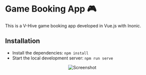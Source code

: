 # Game Booking App 🎮

This is a V-Hive game booking app developed in Vue.js with Inonic.

## Installation

- Install the dependencies: `npm install`
- Start the local development server: `npm run serve`

<div align="center">
  <img src="https://res.cloudinary.com/dqok29gnl/image/upload/v1684941255/Capture_d_e%CC%81cran_2023-05-24_a%CC%80_17.13.54_zf8yh8.png" alt="Screenshot">
</div>
